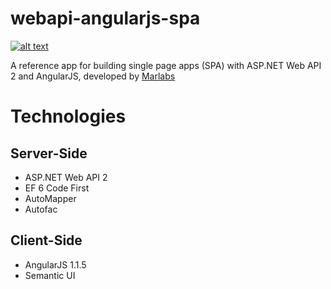 webapi-angularjs-spa
====================

[![alt text](http://www.marlabs.com/sites/default/files/logo.png "Marlabs")](https://www.marlabs.com)

A reference app for building single page apps (SPA) with ASP.NET Web API 2 and AngularJS, developed by [Marlabs](https://www.marlabs.com)

Technologies
============

Server-Side
-----------

* ASP.NET Web API 2
* EF 6 Code First 
* AutoMapper
* Autofac

Client-Side
-----------

* AngularJS 1.1.5
* Semantic UI


